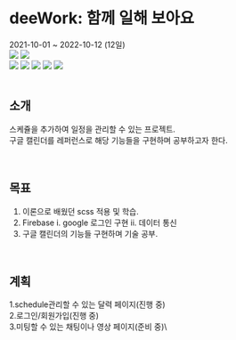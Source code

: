 <h1>deeWork: 함께 일해 보아요</h1>
<span>2021-10-01 ~ 2022-10-12 (12일)</span>
<br>
<div> 
  <img src="https://img.shields.io/badge/scss-CC6699?style=for-the-badge&logo=sass&logoColor=white"> 
  <img src="https://img.shields.io/badge/react-%2320232a.svg?style=for-the-badge&logo=react&logoColor=%2361DAFB"> 
  <br>
  <img src="https://img.shields.io/badge/Firebase-039BE5?style=for-the-badge&logo=Firebase&logoColor=white">
  <img src="https://img.shields.io/badge/github-181717?style=for-the-badge&logo=github&logoColor=white">
  <img src="https://img.shields.io/badge/git-F05032?style=for-the-badge&logo=git&logoColor=white">
  <img src="https://img.shields.io/badge/notion-eeeeee?style=for-the-badge&logo=notion&logoColor=black">
  <img src="https://img.shields.io/badge/figma-F24E1E?style=for-the-badge&logo=figma&logoColor=white">
</div>

<br>

## 소개

스케쥴을 추가하여 일정을 관리할 수 있는 프로젝트.<br>
구글 캘린더를 레퍼런스로 해당 기능들을 구현하며 공부하고자 한다.

<br>

## 목표

1. 이론으로 배웠던 scss 적용 및 학습.
2. Firebase
   i. google 로그인 구현
   ii. 데이터 통신
3. 구글 캘린더의 기능들 구현하며 기술 공부.

<br>

## 계획

1.schedule관리할 수 있는 달력 페이지(진행 중)\
2.로그인/회원가입(진행 중)\
3.미팅할 수 있는 채팅이나 영상 페이지(준비 중)\
